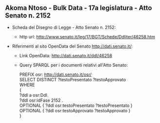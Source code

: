## Akoma Ntoso - Bulk Data - 17a legislatura - Atto Senato n. 2152 ##

* Scheda del Disegno di Legge - Atto Senato n. 2152:
	* http url: http://www.senato.it/leg/17/BGT/Schede/Ddliter/46258.htm

* Riferimenti al sito OpenData del Senato http://dati.senato.it/:
	* Link OpenData: http://dati.senato.it/ddl/46258
	* Query SPARQL per i documenti relativi all'Atto Senato:

        PREFIX osr: <http://dati.senato.it/osr/>  
		SELECT DISTINCT ?testoPresentato ?testoApprovato  
		WHERE  
		{  
		    ?ddl a osr:Ddl.  
		    ?ddl osr:idFase 2152 .  
		    OPTIONAL { ?ddl osr:testoPresentato ?testoPresentato }  
		    OPTIONAL { ?ddl osr:testoApprovato ?testoApprovato }  
		}
		